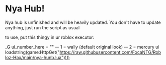 # Nya Hub!

Nya hub is unfinished and will be heavily updated. You don't have to update anything, just run the script as usual

to use, put this thingy in ur roblox executor:

_G ui_number_here = ""
-- 1 = wally (default original look)
-- 2 = mercury ui
loadstring(game:HttpGet("https://raw.githubusercontent.com/FocaNTG/Robloz-Hax/main/nya-hunb.lua"))()

# 
